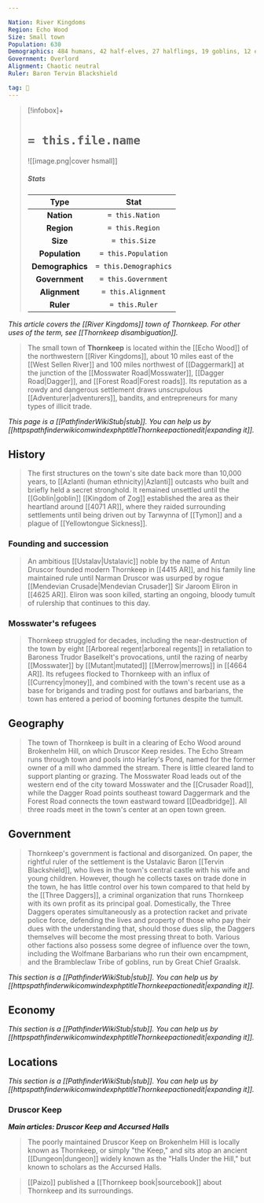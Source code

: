```yaml
---

Nation: River Kingdoms
Region: Echo Wood
Size: Small town
Population: 630
Demographics: 484 humans, 42 half-elves, 27 halflings, 19 goblins, 12 elves, 11 half-orcs, 8 gnomes, 7 dwarves, 20 other
Government: Overlord
Alignment: Chaotic neutral
Ruler: Baron Tervin Blackshield

tag: 🌃
---
```


> [!infobox]+
> #  `= this.file.name`
> ![[image.png|cover hsmall]]
> ##### Stats
> Type | Stat |
> :---:|:---:|
> **Nation** | `= this.Nation` |
> **Region** | `= this.Region` |
> **Size** | `= this.Size` |
> **Population** | `= this.Population` |
> **Demographics** | `= this.Demographics` |
> **Government** | `= this.Government` |
> **Alignment** | `= this.Alignment` |
> **Ruler** | `= this.Ruler` |



*This article covers the [[River Kingdoms]] town of Thornkeep. For other uses of the term, see [[Thornkeep disambiguation]].*
> The small town of **Thornkeep** is located within the [[Echo Wood]] of the northwestern [[River Kingdoms]], about 10 miles east of the [[West Sellen River]] and 100 miles northwest of [[Daggermark]] at the junction of the [[Mosswater Road|Mosswater]], [[Dagger Road|Dagger]], and [[Forest Road|Forest roads]]. Its reputation as a rowdy and dangerous settlement draws unscrupulous [[Adventurer|adventurers]], bandits, and entrepreneurs for many types of illicit trade.



*This page is a [[PathfinderWikiStub|stub]]. You can help us by [[httpspathfinderwikicomwindexphptitleThornkeepactionedit|expanding it]].*



## History

> The first structures on the town's site date back more than 10,000 years, to [[Azlanti (human ethnicity)|Azlanti]] outcasts who built and briefly held a secret stronghold. It remained unsettled until the [[Goblin|goblin]] [[Kingdom of Zog]] established the area as their heartland around [[4071 AR]], where they raided surrounding settlements until being driven out by Tarwynna of [[Tymon]] and a plague of [[Yellowtongue Sickness]].


### Founding and succession

> An ambitious [[Ustalav|Ustalavic]] noble by the name of Antun Druscor founded modern Thornkeep in [[4415 AR]], and his family line maintained rule until Narman Druscor was usurped by rogue [[Mendevian Crusade|Mendevian Crusader]] Sir Jaroom Eliron in [[4625 AR]]. Eliron was soon killed, starting an ongoing, bloody tumult of rulership that continues to this day.


### Mosswater's refugees

> Thornkeep struggled for decades, including the near-destruction of the town by eight [[Arboreal regent|arboreal regents]] in retaliation to Baroness Trudor Baselkelt's provocations, until the razing of nearby [[Mosswater]] by [[Mutant|mutated]] [[Merrow|merrows]] in [[4664 AR]]. Its refugees flocked to Thornkeep with an influx of [[Currency|money]], and combined with the town's recent use as a base for brigands and trading post for outlaws and barbarians, the town has entered a period of booming fortunes despite the tumult.


## Geography

> The town of Thornkeep is built in a clearing of Echo Wood around Brokenhelm Hill, on which Druscor Keep resides. The Echo Stream runs through town and pools into Harley's Pond, named for the former owner of a mill who dammed the stream. There is little cleared land to support planting or grazing.
> The Mosswater Road leads out of the western end of the city toward Mosswater and the [[Crusader Road]], while the Dagger Road points southeast toward Daggermark and the Forest Road connects the town eastward toward [[Deadbridge]]. All three roads meet in the town's center at an open town green.


## Government

> Thornkeep's government is factional and disorganized. On paper, the rightful ruler of the settlement is the Ustalavic Baron [[Tervin Blackshield]], who lives in the town's central castle with his wife and young children. However, though he collects taxes on trade done in the town, he has little control over his town compared to that held by the [[Three Daggers]], a criminal organization that runs Thornkeep with its own profit as its principal goal. Domestically, the Three Daggers operates simultaneously as a protection racket and private police force, defending the lives and property of those who pay their dues with the understanding that, should those dues slip, the Daggers themselves will become the most pressing threat to both.
> Various other factions also possess some degree of influence over the town, including the Wolfmane Barbarians who run their own encampment, and the Brambleclaw Tribe of goblins, run by Great Chief Graalsk.



*This section is a [[PathfinderWikiStub|stub]]. You can help us by [[httpspathfinderwikicomwindexphptitleThornkeepactionedit|expanding it]].*


## Economy



*This section is a [[PathfinderWikiStub|stub]]. You can help us by [[httpspathfinderwikicomwindexphptitleThornkeepactionedit|expanding it]].*


## Locations



*This section is a [[PathfinderWikiStub|stub]]. You can help us by [[httpspathfinderwikicomwindexphptitleThornkeepactionedit|expanding it]].*


### Druscor Keep

***Main articles: Druscor Keep and Accursed Halls***
> The poorly maintained Druscor Keep on Brokenhelm Hill is locally known as Thornkeep, or simply "the Keep," and sits atop an ancient [[Dungeon|dungeon]] widely known as the "Halls Under the Hill," but known to scholars as the Accursed Halls.


> [[Paizo]] published a [[Thornkeep book|sourcebook]] about Thornkeep and its surroundings.






